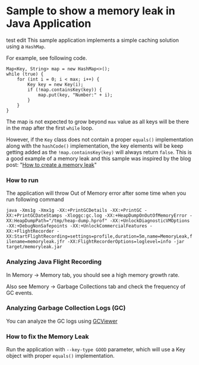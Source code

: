 Sample to show a memory leak in Java Application 
================================================
test edit
This sample application implements a simple caching solution using a `HashMap`.

For example, see following code.

    Map<Key, String> map = new HashMap<>();
    while (true) {
        for (int i = 0; i < max; i++) {
            Key key = new Key(i);
            if (!map.containsKey(key)) {
                map.put(key, "Number:" + i);
            }
        }
    }

The map is not expected to grow beyond `max` value as all keys will be there in the map after the first `while` loop.

However, if the `Key` class does not contain a proper `equals()` implementation along with the `hashCode()`
 implementation, the key elements will be keep getting added as the `!map.containsKey(key)` will always return `false`.
 This is a good example of a memory leak and this sample was inspired by the blog post:
 "[How to create a memory leak](https://plumbr.io/blog/memory-leaks/how-to-create-a-memory-leak)"

### How to run

The application will throw Out of Memory error after some time when you run following command

`java -Xms1g -Xmx1g -XX:+PrintGCDetails -XX:+PrintGC -XX:+PrintGCDateStamps -Xloggc:gc.log
 -XX:+HeapDumpOnOutOfMemoryError -XX:HeapDumpPath="/tmp/heap-dump.hprof"
 -XX:+UnlockDiagnosticVMOptions -XX:+DebugNonSafepoints
 -XX:+UnlockCommercialFeatures -XX:+FlightRecorder
 -XX:StartFlightRecording=settings=profile,duration=5m,name=MemoryLeak,filename=memoryleak.jfr
 -XX:FlightRecorderOptions=loglevel=info
 -jar target/memoryleak.jar`

### Analyzing Java Flight Recording

In Memory -> Memory tab, you should see a high memory growth rate.

Also see Memory -> Garbage Collections tab and check the frequency of GC events.

### Analyzing Garbage Collection Logs (GC)

You can analyze the GC logs using [GCViewer](https://github.com/chewiebug/GCViewer)

### How to fix the Memory Leak

Run the application with `--key-type GOOD` parameter, which will use a Key object with proper `equals()` implementation.

